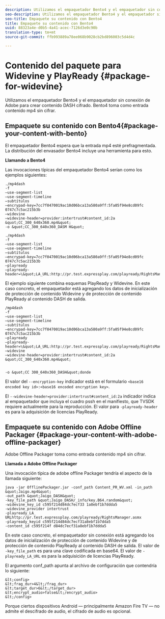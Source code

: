 ```yaml
---
description: Utilizamos el empaquetador Bento4 y el empaquetador sin conexión de Adobe para crear contenido DASH cifrado. Bento4 toma como entrada contenido mp4 sin cifrar.
seo-description: Utilizamos el empaquetador Bento4 y el empaquetador sin conexión de Adobe para crear contenido DASH cifrado. Bento4 toma como entrada contenido mp4 sin cifrar.
seo-title: Empaquete su contenido con Bento4
title: Empaquete su contenido con Bento4
uuid: 88323a4e-d0b5-4a41-acec-7126d3e0c90b
translation-type: tm+mt
source-git-commit: ffb993889a78ee068b9028cb2bd896003c5d4d4c

---
```



# Contenido del paquete para Widevine y PlayReady {#package-for-widevine}

Utilizamos el empaquetador Bento4 y el empaquetador sin conexión de Adobe para crear contenido DASH cifrado. Bento4 toma como entrada contenido mp4 sin cifrar.

## Empaquete su contenido con Bento4{#package-your-content-with-bento}

El empaquetador Bento4 espera que la entrada mp4 esté prefragmentada. La distribución del envasador Bento4 incluye una herramienta para esto.

**Llamando a Bento4**

Las invocaciones típicas del empaquetador Bento4 serían como los ejemplos siguientes:

    ./mp4dash
    -f
    —use-segment-list
    —use-segment-timeline
    —subtítulos
    —encrypad-key=7cc7f0470019ac10d06bca13a580a9ff:5fa05f94e8cd09fc 0747c7c5ac215b3b
    —widevine
    —widevine-header=provider:intertrust#content_id:2a &quot;CC_300_640x360.mp4&quot;
    -o &quot;CC_300_640x360_DASM H&quot;
>
    ./mp4dash
    -f
    —use-segment-list
    —use-segment-timeline
    —subtítulos
    —encrypad-key=7cc7f0470019ac10d06bca13a580a9ff:5fa05f94e8cd09fc 0747c7c5ac215b3b
    —playready
    —playready-header=\&quot;LA_URL:http://pr.test.expressplay.com/playready/RightsManager.asmx\&quot;

El ejemplo siguiente combina esquemas PlayReady y Widevine. En este caso concreto, el empaquetador está agregando los datos de inicialización de protección de contenido Widevine y de protección de contenido PlayReady al contenido DASH de salida.

    /mp4dash
    -f
    —use-segment-list
    —use-segment-timeline
    —subtítulos
    —encrypad-key=7cc7f0470019ac10d06bca13a580a9ff:5fa05f94e8cd09fc 0747c7c5ac215b3b
    —playready
    —playready-header=\&quot;LA_URL:http://pr.test.expressplay.com/playready/RightsManager.asmx\&quot;
    —widevine
    —widevine-header=provider:intertrust#content_id:2a &quot;CC_300_640x360.mp4&quot;
    
    
    -o &quot;CC 300_640x360_DASH&quot;donde

El valor del `--encryption-key` indicador está en el formulario `<base16 encoded key id>:<base16 encoded encryption key>`.

El `--widevine-header=provider:intertrust#content_id:2a` indicador indica al empaquetador que incluya el cuadro pssh en el manifiesto, que TVSDK requiere actualmente para la reproducción.
El valor para `-playready-header` es para la adquisición de licencias PlayReady.

## Empaquete su contenido con Adobe Offline Packager {#package-your-content-with-adobe-offline-packager}

Adobe Offline Packager toma como entrada contenido mp4 sin cifrar.

**Llamada a Adobe Offline Packager**

Una invocación típica de adobe offline Packager tendría el aspecto de la llamada siguiente:

    java -jar OfflinePackager.jar -conf_path Content_PR_WV.xml -in_path &quot;Jaigo.mp4&quot;
    -out_path &quot;Jaigo_DASH&quot;
    -key_file_path &quot;Jaigo_DASH/_info/key.B64.random&quot;
    -widevine_key_id c595f214d84dc7ecf33 1a8ebf1b7ddda5
    -widevine_provider intertrust
    -playready_LA_
    URLhttp://pr.test.expressplay.com/playready/RightsManager.asmx
    -playready_keyid c595f214d84dc7ecf31a8ebf1b7dda5
    -content_id c595f214f d84dc7ecf31a8ebf1b7ddda5

En este caso concreto, el empaquetador sin conexión está agregando los datos de inicialización de protección de contenido Widevine y de protección de contenido PlayReady al contenido DASH de salida. El valor de `-key_file_path` es para una clave codificada en base64. El valor de `-playready_LA_URL` es para la adquisición de licencias PlayReady.

El argumento conf_path apunta al archivo de configuración que contendría lo siguiente:

    &lt;config>
    &lt;frag_dur>4&lt;/frag_dur>
    &lt;target_dur>6&lt;/target_dur>
    &lt;encrypt_audio>false&lt;/encrypt_audio>
    &lt;/config>

Porque ciertos dispositivos Android — principalmente Amazon Fire TV — no admite el descifrado de audio, el cifrado de audio es opcional.